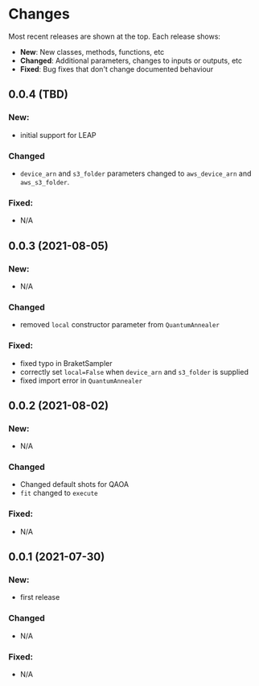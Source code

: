 # Changes

Most recent releases are shown at the top. Each release shows:

- **New**: New classes, methods, functions, etc
- **Changed**: Additional parameters, changes to inputs or outputs, etc
- **Fixed**: Bug fixes that don't change documented behaviour

## 0.0.4 (TBD)

### New:
- initial support for LEAP

### Changed
- `device_arn` and `s3_folder` parameters changed to `aws_device_arn` and `aws_s3_folder`.

### Fixed:
- N/A


## 0.0.3 (2021-08-05)

### New:
- N/A

### Changed
- removed `local` constructor parameter from `QuantumAnnealer`

### Fixed:
- fixed typo in BraketSampler
- correctly set `local=False` when `device_arn` and `s3_folder` is supplied
- fixed import error in `QuantumAnnealer`


## 0.0.2 (2021-08-02)

### New:
- N/A

### Changed
- Changed default shots for QAOA
- `fit` changed to `execute`

### Fixed:
- N/A

## 0.0.1 (2021-07-30)

### New:
- first release

### Changed
- N/A

### Fixed:
- N/A
